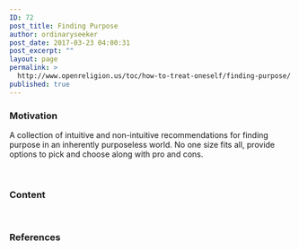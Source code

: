 ```yaml
---
ID: 72
post_title: Finding Purpose
author: ordinaryseeker
post_date: 2017-03-23 04:00:31
post_excerpt: ""
layout: page
permalink: >
  http://www.openreligion.us/toc/how-to-treat-oneself/finding-purpose/
published: true
---
```

<h3>Motivation</h3>
A collection of intuitive and non-intuitive recommendations for finding purpose in an inherently purposeless world. No one size fits all, provide options to pick and choose along with pro and cons.

&nbsp;
<h3>Content</h3>
&nbsp;
<h3>References</h3>